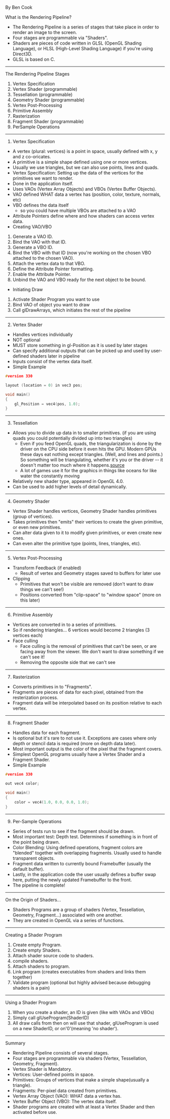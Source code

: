 By Ben Cook

What is the Rendering Pipeline?
 - The Rendering Pipeline is a series of stages that take place in order to render an image to the screen.
 - Four stages are programmable via "Shaders".
 - Shaders are pieces of code written in GLSL (OpenGL Shading Language), or HLSL (High-Level Shading Language) if you're using Direct3D.
 - GLSL is based on C.

------------------------------
The Rendering Pipeline Stages
 1. Vertex Specification
 2. Vertex Shader (programmable)
 3. Tessellation (programmable)
 4. Geometry Shader (programmable)
 5. Vertex Post-Processing
 6. Primitive Assembly
 7. Rasterization
 8. Fragment Shader (programmable)
 9. PerSample Operations
------------------------------
1. Vertex Specification
 - A vertex (plural: vertices) is a point in space, usually defined with x, y and z co-oricates.
 - A primitive is a simple shape defined using one or more vertices.
 - Usually we use triangles, but we can also use points, lines and quads.
 - Vertex Specification: Setting up the data of the vertices for the primitives we want to render.
 - Done in the application itself.
 - Uses VAOs (Vertex Array Objects) and VBOs (Vertex Buffer Objects).
 - VAO defined WHAT data a vertex has (position, color, texture, normals, etc)
 - VBO defines the data itself 
    - so you could have multiple VBOs are attached to a VAO
 - Attribute Pointers define where and how shaders can access vertex data.
 - Creating VAO/VBO
  1. Generate a VAO ID.
  2. Bind the VAO with that ID.
  3. Generate a VBO ID.
  4. Bind the VBO with that ID (now you're working on the chosen VBO attached to the chosen VAO).
  5. Attach the vertex data to that VBO.
  6. Define the Attribute Pointer formatting.
  7. Enable the Attribute Pointer.
  8. Unbind the VAO and VBO ready for the next object to be bound.
 - Initiating Draw
  1. Activate Shader Program you want to use
  2. Bind VAO of object you want to draw
  3. Call glDrawArrays, which initiates the rest of the pipeline
------------------------------
2. Vertex Shader
 - Handles vertices individually
 - NOT optional
 - MUST store something in gl-Position as it is used by later stages
 - Can specify additional outputs that can be picked up and used by user-defined shaders later in pipeline
 - Inputs consist of the vertex data itself.
 - Simple Example
```c++
#version 330

layout (location = 0) in vec3 pos;

void main()
{
    gl_Position = vec4(pos, 1.0);
}
```
------------------------------
3. Tessellation
 - Allows you to divide up data in to smaller primitives. (if you are using quads you could potentially divided up into two triangles)
    - Even if you feed OpenGL quads, the triangularization is done by the driver on the CPU side before it even hits the GPU. Modern GPUs these days eat nothing except triangles. (Well, and lines and points.) So something will be triangulating, whether it's you or the driver -- it doesn't matter too much where it happens.[source](https://stackoverflow.com/questions/14555446/opengl-is-it-more-efficient-to-use-gl-quads-or-gl-triangles)
    - A lot of games use it for the graphics in things like oceans for like water the constantly moving
 - Relatively new shader type, appeared in OpenGL 4.0.
 - Can be used to add higher levels of detail dynamically.
------------------------------
4. Geometry Shader
 - Vertex Shader handles vertices, Geometry Shader handles primitives (group of vertices).
 - Takes primitives then "emits" their vertices to create the given primitive, or even new primitives.
 - Can alter data given to it to modify given primitives, or even create new ones.
 - Can even alter the primitive type (points, lines, triangles, etc).
------------------------------
5. Vertex Post-Processing
 - Transform Feedback (if enabled)
    - Result of vertex and Geometry stages saved to buffers for later use
 - Clipping
    - Primitives that won't be visible are removed (don't want to draw things we can't see!)
    - Positions converted from "clip-space" to "window space" (more on this later)
------------------------------
6. Primitive Assembly
 - Vertices are converted in to a series of primitives.
 - So if rendering triangles... 6 vertices would become 2 triangles (3 vertices each)
 - Face culling
    - Face culling is the removal of primitives that can't be seen, or are facing away from the viewer. We don't want to draw something if we can't see it!
    - Removing the opposite side that we can't see
------------------------------
7. Rasterization
 - Converts primitives in to "Fragments".
 - Fragments are pieces of data for each pixel, obtained from the resterization process.
 - Fragment data will be interpolated based on its position relative to each vertex.
------------------------------
8. Fragment Shader
 - Handles data for each fragment.
 - Is optional but it's rare to not use it. Exceptions are cases where only depth or stencil data is required (more on depth data later).
 - Most important output is the color of the pixel that the fragment covers.
 - Simplest OpenGL programs usually have a Vertex Shader and a Fragment Shader.
 - Simple Example
```c++
#version 330

out vec4 color;

void main()
{
    color = vec4(1.0, 0.0, 0.0, 1.0);
}
```
------------------------------
9. Per-Sample Operations
 - Series of tests run to see if the fragment should be drawn.
 - Most important test: Depth test. Determines if something is in front of the point being drawn.
 - Color Blending: Using defined operations, fragment colors are "blended" together with overlapping fragments. Usually used to handle transparent objects.
 - Fragment data written to currently bound Framebuffer (usually the default buffer).
 - Lastly, in the application code the user usually defines a buffer swap here, putting the newly updated Framebuffer to the front.
 - The pipeline is complete!
------------------------------
On the Origin of Shaders...
 - Shaders Programs are a group of shaders (Vertex, Tessellation, Geometry, Fragment...) associated with one another.
 - They are created in OpenGL via a series of functions.
------------------------------
Creating a Shader Program
 1. Create empty Program.
 2. Create empty Shaders.
 3. Attach shader source code to shaders.
 4. compile shaders.
 5. Attach shaders to program.
 6. Link program (creates executables from shaders and links them together)
 7. Validate program (optional but highly advised because debugging shaders is a pain)
------------------------------
Using a Shader Program
 1. When you create a shader, an ID is given (like with VAOs and VBOs)
 2. Simply call glUseProgram(ShaderID)
 3. All draw calls from then on will use that shader, glUseProgram is used on a new ShaderID, or on'0'(meaning 'no shader').
------------------------------
Summary
 - Rendering Pipeline consists of several stages.
 - Four stages are programmable via shaders (Vertex, Tessellation, Geometry, Fragment).
 - Vertex Shader is Mandatory.
 - Vertices: User-defined points in space.
 - Primitives: Groups of vertices that make a simple shape(usually a triangle).
 - Fragments: Per-pixel data created from primitives.
 - Vertex Array Object (VAO): WHAT data a vertex has.
 - Vertex Buffer Object (VBO): The vertex data itself.
 - Shader programs are created with at least a Vertex Shader and then activated before use.